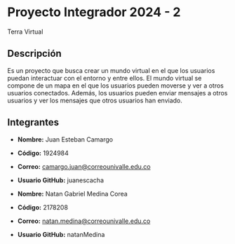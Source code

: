 # Proyecto Integrador 2024 - 2

Terra Virtual

## Descripción

Es un proyecto que busca crear un mundo virtual en el que los usuarios puedan interactuar con el entorno y entre ellos. El mundo virtual se compone de un mapa en el que los usuarios pueden moverse y ver a otros usuarios conectados. Además, los usuarios pueden enviar mensajes a otros usuarios y ver los mensajes que otros usuarios han enviado.

## Integrantes

-   **Nombre:** Juan Esteban Camargo
-   **Código:** 1924984
-   **Correo:** camargo.juan@correounivalle.edu.co
-   **Usuario GitHub:** juanescacha

-   **Nombre:** Natan Gabriel Medina Corea
-   **Código:** 2178208
-   **Correo:** natan.medina@correounivalle.edu.co
-   **Usuario GitHub:** natanMedina
